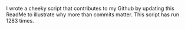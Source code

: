 I wrote a cheeky script that contributes to my Github by updating this ReadMe to illustrate why more than commits matter. This script has run 1283 times.